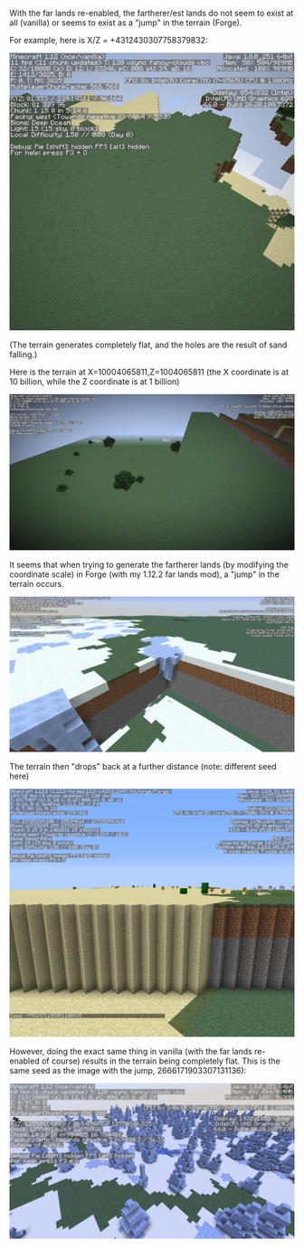 With the far lands re-enabled, the fartherer/est lands do not seem to exist at all (vanilla) or seems to exist as a "jump" in the terrain (Forge).

For example, here is X/Z = +4312430307758379832:

![FarLandsW1](https://raw.githubusercontent.com/ThisTestUser/FarLandsChronicles/master/assets/Ch5/FarLandsW1.png)

(The terrain generates completely flat, and the holes are the result of sand falling.)

Here is the terrain at X=10004065811,Z=1004065811 (the X coordinate is at 10 billion, while the Z coordinate is at 1 billion)

![FarLandsW2](https://raw.githubusercontent.com/ThisTestUser/FarLandsChronicles/master/assets/Ch5/FarLandsW2.png)

It seems that when trying to generate the fartherer lands (by modifying the coordinate scale) in Forge (with my 1.12.2 far lands mod), a "jump" in the terrain occurs.

![FarLandsForge](https://raw.githubusercontent.com/ThisTestUser/FarLandsChronicles/master/assets/Ch5/FarLandsForge.png)

The terrain then "drops" back at a further distance (note: different seed here)

![FarLandsDropBackForge](https://raw.githubusercontent.com/ThisTestUser/FarLandsChronicles/master/assets/Ch5/FarLandsDropBackForge.png)

However, doing the exact same thing in vanilla (with the far lands re-enabled of course) results in the terrain being completely flat. This is the same seed as the image with the jump, 2666171903307131136):

![FarLandsFlat](https://raw.githubusercontent.com/ThisTestUser/FarLandsChronicles/master/assets/Ch5/FarLandsFlat.png)
